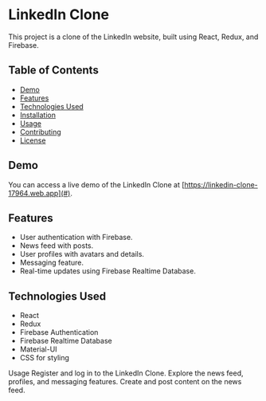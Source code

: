 # LinkedIn Clone

This project is a clone of the LinkedIn website, built using React, Redux, and Firebase.

## Table of Contents

- [Demo](#demo)
- [Features](#features)
- [Technologies Used](#technologies-used)
- [Installation](#installation)
- [Usage](#usage)
- [Contributing](#contributing)
- [License](#license)

## Demo

You can access a live demo of the LinkedIn Clone at [https://linkedin-clone-17964.web.app](#).

## Features

- User authentication with Firebase.
- News feed with posts.
- User profiles with avatars and details.
- Messaging feature.
- Real-time updates using Firebase Realtime Database.


## Technologies Used

- React
- Redux
- Firebase Authentication
- Firebase Realtime Database
- Material-UI
- CSS for styling

Usage
Register and log in to the LinkedIn Clone.
Explore the news feed, profiles, and messaging features.
Create and post content on the news feed.




